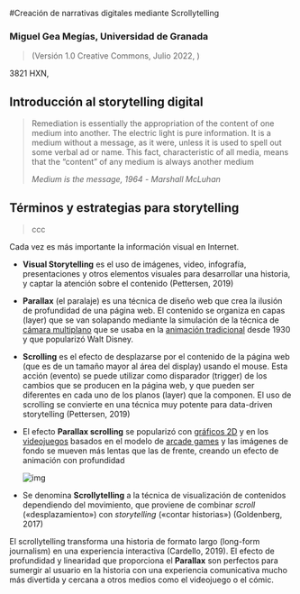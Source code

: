 #Creación de narrativas digitales mediante Scrollytelling 

### Miguel Gea Megías, Universidad de Granada

> (Versión 1.0 Creative Commons, Julio 2022,  )





3821 HXN, 





 

## Introducción al storytelling digital

> Remediation is essentially the appropriation of the content of one medium into another. The electric light is pure information. It is a medium without a message, as it were, unless it is used to spell out some verbal ad or name. This fact, characteristic of all media, means that the “content” of any medium is always another medium
>
> *Medium is the message, 1964* - *Marshall McLuhan*











## Términos y estrategias para storytelling

> ccc



Cada vez es más importante la información visual en Internet.

* **Visual Storytelling** es el uso de imágenes, video, infografía, presentaciones y otros elementos visuales para desarrollar una historia, y captar la atención sobre el contenido (Pettersen, 2019)

*  **Parallax** (el paralaje) es una técnica de diseño web que crea la ilusión de profundidad de una página web. El contenido se organiza en capas (layer) que se van solapando mediante la simulación de la técnica de [cámara multiplano](https://en.wikipedia.org/wiki/Multiplane_camera) que se usaba en la [animación tradicional](https://en.wikipedia.org/wiki/Traditional_animation) desde 1930 y que popularizó Walt Disney.

* **Scrolling** es el efecto de desplazarse por el contenido de la página web (que es de un tamaño mayor al área del display) usando el mouse. Esta acción (evento) se puede utilizar como disparador (trigger) de los cambios que se producen en la página web, y que pueden ser diferentes en cada uno de los planos (layer) que la componen. El uso de scrolling se convierte en una técnica muy potente para data-driven storytelling (Pettersen, 2019)

* El efecto **Parallax scrolling** se popularizó con [gráficos 2D](https://en.wikipedia.org/wiki/2D_computer_graphics) y en los [videojuegos](https://en.wikipedia.org/wiki/Video_game) basados en el modelo de [arcade games](https://en.wikipedia.org/wiki/Arcade_games) y las imágenes de fondo se mueven más lentas que las de frente, creando un efecto de animación con profundidad  

  ![img](https://upload.wikimedia.org/wikipedia/commons/thumb/d/d7/Parallax_scroll.gif/220px-Parallax_scroll.gif)

* Se denomina **Scrollytelling** a la técnica de visualización de contenidos dependiendo del movimiento, que proviene de combinar *scroll* («desplazamiento») con *storytelling* («contar historias») (Goldenberg, 2017)    

  

El scrollytelling transforma una historia de formato largo (long-form journalism) en una experiencia interactiva (Cardello, 2019). El efecto de profundidad y linearidad que proporciona el **Parallax** son perfectos para sumergir al usuario en la historia con una experiencia comunicativa mucho más divertida y cercana a otros medios como el videojuego o el cómic.   


